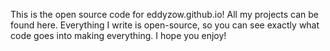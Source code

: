 This is the open source code for eddyzow.github.io! All my projects can be found here. Everything I write is open-source, so you can see exactly what code goes into making everything. I hope you enjoy!
